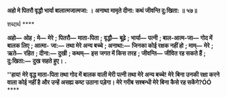 **अहो मे पितरौ वृद्धौ भार्या बालात्मजात्मजा: ।** **अनाथा मामृते दीना: कथं जीवन्ति दु:खिता: ॥ ५७॥** 

शब्दार्थ **** 

**अहो—** **ओह** **; मे—** **मेरे** **; पितरौ—** **माता-पिता** **; वृद्धौ—** **बूढ़े** **; भार्या—** **पत्नी** **; बाल-आत्म-जा—** **गोद में बालक लिए** **; आत्मा-** **जा:—** **तथा मेरे अन्य बच्चे** **; अनाथा:—** **जिनका कोई रक्षक नहीं हो** **; माम्—** **मेरे** **; ऋते—** **रहित** **; दीना:—** **दुखी** **; कथम्—** **इस** **जगत में किस तरह** **; जीवन्ति—** **जीवित रह सकते हैं** **; दु:खिता:—** **दुख सहते हुए।** **.** 

**''हाय! मेरे वृद्ध माता-पिता तथा गोद में बालक वाली मेरी पत्नी तथा मेरे अन्य बच्चे! मेरे** **बिना उनकी रक्षा करने वाला कोई नहीं है और उन्हें असह्य कष्ट उठाना पड़ेगा। मेरे गरीब** **सश्बन्धी मेरे बिना कैसे रह सकेंगे?ÓÓ** **** 